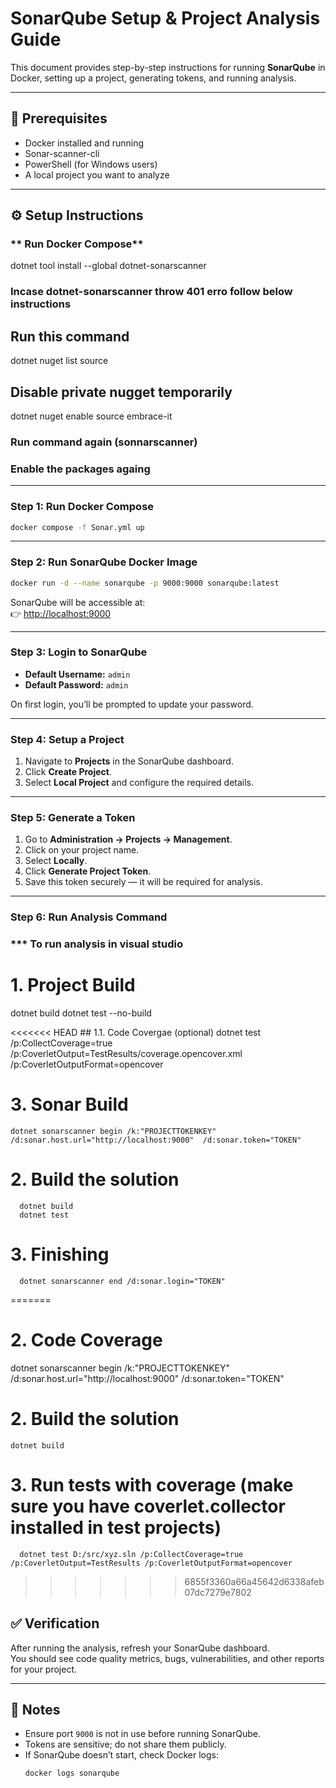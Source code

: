 # SonarQube Setup & Project Analysis Guide

This document provides step-by-step instructions for running **SonarQube** in Docker, setting up a project, generating tokens, and running analysis.

---

## 🚀 Prerequisites
- Docker installed and running  
- Sonar-scanner-cli
- PowerShell (for Windows users)  
- A local project you want to analyze  

---

## ⚙️ Setup Instructions

### ** Run Docker Compose**
dotnet tool install --global dotnet-sonarscanner

### Incase dotnet-sonarscanner throw 401 erro follow below instructions 

   ## Run this command
   dotnet nuget list source

   ## Disable private nugget temporarily
   dotnet nuget enable source embrace-it

   ### Run command again (sonnarscanner)

   ### Enable the packages againg

---

### **Step 1: Run Docker Compose**
```bash
docker compose -f Sonar.yml up
```

---

### **Step 2: Run SonarQube Docker Image**
```bash
docker run -d --name sonarqube -p 9000:9000 sonarqube:latest
```

SonarQube will be accessible at:  
👉 [http://localhost:9000](http://localhost:9000)

---

### **Step 3: Login to SonarQube**
- **Default Username:** `admin`  
- **Default Password:** `admin`  

On first login, you’ll be prompted to update your password.

---

### **Step 4: Setup a Project**
1. Navigate to **Projects** in the SonarQube dashboard.  
2. Click **Create Project**.  
3. Select **Local Project** and configure the required details.  

---

### **Step 5: Generate a Token**
1. Go to **Administration → Projects → Management**.  
2. Click on your project name.  
3. Select **Locally**.  
4. Click **Generate Project Token**.  
5. Save this token securely — it will be required for analysis.  

---

### **Step 6: Run Analysis Command**

### *** To run analysis in visual studio

   # 1. Project Build
   dotnet build
   dotnet test --no-build

<<<<<<< HEAD
      ## 1.1. Code Covergae (optional) 
      dotnet test /p:CollectCoverage=true /p:CoverletOutput=TestResults/coverage.opencover.xml /p:CoverletOutputFormat=opencover

   # 3. Sonar Build 
    dotnet sonarscanner begin /k:"PROJECTTOKENKEY" /d:sonar.host.url="http://localhost:9000"  /d:sonar.token="TOKEN"

   # 2. Build the solution
      dotnet build
      dotnet test

   # 3. Finishing
      dotnet sonarscanner end /d:sonar.login="TOKEN"
=======
   # 2. Code Coverage
   dotnet sonarscanner begin /k:"PROJECTTOKENKEY" /d:sonar.host.url="http://localhost:9000"  /d:sonar.token="TOKEN"

   # 2. Build the solution
    dotnet build 

   # 3. Run tests with coverage (make sure you have coverlet.collector installed in test projects)
      dotnet test D:/src/xyz.sln /p:CollectCoverage=true /p:CoverletOutput=TestResults /p:CoverletOutputFormat=opencover
>>>>>>> 6855f3360a66a45642d6338afeb07dc7279e7802


## ✅ Verification
After running the analysis, refresh your SonarQube dashboard.  
You should see code quality metrics, bugs, vulnerabilities, and other reports for your project.

---

## 📌 Notes
- Ensure port `9000` is not in use before running SonarQube.  
- Tokens are sensitive; do not share them publicly.  
- If SonarQube doesn’t start, check Docker logs:
  ```bash
  docker logs sonarqube
  ```
